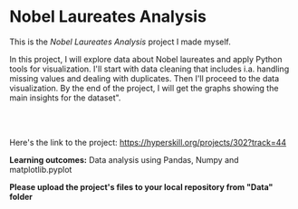 # Nobel Laureates Analysis

This is the *Nobel Laureates Analysis* project I made myself.


<p> In this project, I will explore data about Nobel laureates and apply Python tools for visualization. I'll start with data cleaning that includes i.a. handling missing values and dealing with duplicates. Then I'll proceed to the data visualization. By the end of the project, I will get the graphs showing the main insights for the dataset".</p><br/><br/>


Here's the link to the project: https://hyperskill.org/projects/302?track=44

<p><b>Learning outcomes:</b> Data analysis using Pandas, Numpy and matplotlib.pyplot</p>

<p><b>Please upload the project's files to your local repository from "Data" folder</b></p>
